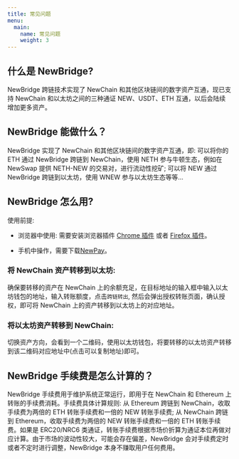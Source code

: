 ```yaml
---
title: 常见问题
menu:
  main:
    name: 常见问题
    weight: 3
---
```


## 什么是 NewBridge?

NewBridge 跨链技术实现了 NewChain 和其他区块链间的数字资产互通，现已支持 NewChain 和以太坊之间的三种通证 NEW、USDT、ETH 互通，以后会陆续增加更多资产。

## NewBridge 能做什么？

NewBridge 实现了 NewChain 和其他区块链间的数字资产互通，即: 可以将你的 ETH 通过 NewBridge 跨链到 NewChain，使用 NETH 参与牛顿生态，例如在 NewSwap 提供 NETH-NEW 的交易对，进行流动性挖矿; 可以将 NEW 通过 NewBridge 跨链到以太坊，使用 WNEW 参与以太坊生态等等...

## NewBridge 怎么用?

使用前提:

- 浏览器中使用: 需要安装浏览器插件 [Chrome 插件](https://chrome.google.com/webstore/detail/newmask/moaehhjcfiempcbcglpmmppcdphmgkef?hl=zh-CN) 或者 [Firefox 插件](https://addons.mozilla.org/zh-CN/firefox/addon/newmask/?utm_source=addons.mozilla.org&utm_medium=referral&utm_content=search)。

- 手机中操作，需要下载[NewPay](https://www.newtonproject.org/newpay/)。

### 将 NewChain 资产转移到以太坊:

确保要转移的资产在 NewChain 上的余额充足，在目标地址的输入框中输入以太坊钱包的地址，输入转账额度，点击`跨链转出`, 然后会弹出授权转账页面，确认授权，即可将 NewChain 上的资产转移到以太坊上的对应地址。

### 将以太坊资产转移到 NewChain:

切换资产方向，会看到一个二维码，使用以太坊钱包，将要转移的以太坊资产转移到该二维码对应地址中(点击可以复制地址)即可。

## NewBridge 手续费是怎么计算的？

NewBridge 手续费用于维护系统正常运行，即用于在 NewChain 和 Ethereum 上转账的手续费消耗。手续费具体计算规则: 从 Ethereum 跨链到 NewChain，收取手续费为两倍的 ETH 转账手续费和一倍的 NEW 转账手续费; 从 NewChain 跨链到 Ethereum，收取手续费为两倍的 NEW 转账手续费和一倍的 ETH 转账手续费。如果是 ERC20/NRC6 类通证，转账手续费根据市场价折算为通证本位再做对应计算。由于市场的波动性较大，可能会存在偏差，NewBridge 会对手续费定时或者不定时进行调整，NewBridge 本身不赚取用户任何费用。
